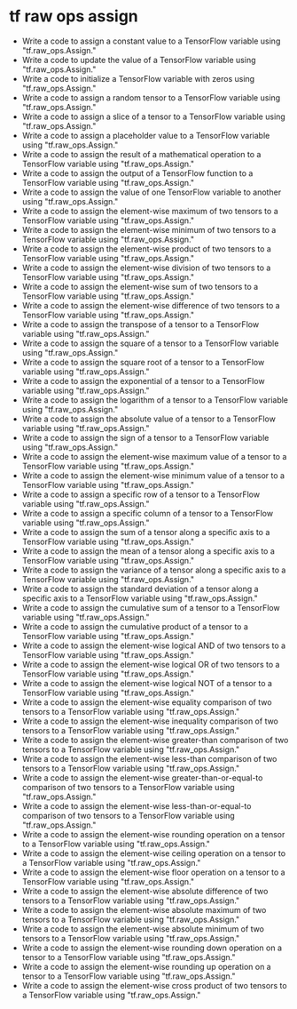 # tf raw ops assign

- Write a code to assign a constant value to a TensorFlow variable using "tf.raw_ops.Assign."
- Write a code to update the value of a TensorFlow variable using "tf.raw_ops.Assign."
- Write a code to initialize a TensorFlow variable with zeros using "tf.raw_ops.Assign."
- Write a code to assign a random tensor to a TensorFlow variable using "tf.raw_ops.Assign."
- Write a code to assign a slice of a tensor to a TensorFlow variable using "tf.raw_ops.Assign."
- Write a code to assign a placeholder value to a TensorFlow variable using "tf.raw_ops.Assign."
- Write a code to assign the result of a mathematical operation to a TensorFlow variable using "tf.raw_ops.Assign."
- Write a code to assign the output of a TensorFlow function to a TensorFlow variable using "tf.raw_ops.Assign."
- Write a code to assign the value of one TensorFlow variable to another using "tf.raw_ops.Assign."
- Write a code to assign the element-wise maximum of two tensors to a TensorFlow variable using "tf.raw_ops.Assign."
- Write a code to assign the element-wise minimum of two tensors to a TensorFlow variable using "tf.raw_ops.Assign."
- Write a code to assign the element-wise product of two tensors to a TensorFlow variable using "tf.raw_ops.Assign."
- Write a code to assign the element-wise division of two tensors to a TensorFlow variable using "tf.raw_ops.Assign."
- Write a code to assign the element-wise sum of two tensors to a TensorFlow variable using "tf.raw_ops.Assign."
- Write a code to assign the element-wise difference of two tensors to a TensorFlow variable using "tf.raw_ops.Assign."
- Write a code to assign the transpose of a tensor to a TensorFlow variable using "tf.raw_ops.Assign."
- Write a code to assign the square of a tensor to a TensorFlow variable using "tf.raw_ops.Assign."
- Write a code to assign the square root of a tensor to a TensorFlow variable using "tf.raw_ops.Assign."
- Write a code to assign the exponential of a tensor to a TensorFlow variable using "tf.raw_ops.Assign."
- Write a code to assign the logarithm of a tensor to a TensorFlow variable using "tf.raw_ops.Assign."
- Write a code to assign the absolute value of a tensor to a TensorFlow variable using "tf.raw_ops.Assign."
- Write a code to assign the sign of a tensor to a TensorFlow variable using "tf.raw_ops.Assign."
- Write a code to assign the element-wise maximum value of a tensor to a TensorFlow variable using "tf.raw_ops.Assign."
- Write a code to assign the element-wise minimum value of a tensor to a TensorFlow variable using "tf.raw_ops.Assign."
- Write a code to assign a specific row of a tensor to a TensorFlow variable using "tf.raw_ops.Assign."
- Write a code to assign a specific column of a tensor to a TensorFlow variable using "tf.raw_ops.Assign."
- Write a code to assign the sum of a tensor along a specific axis to a TensorFlow variable using "tf.raw_ops.Assign."
- Write a code to assign the mean of a tensor along a specific axis to a TensorFlow variable using "tf.raw_ops.Assign."
- Write a code to assign the variance of a tensor along a specific axis to a TensorFlow variable using "tf.raw_ops.Assign."
- Write a code to assign the standard deviation of a tensor along a specific axis to a TensorFlow variable using "tf.raw_ops.Assign."
- Write a code to assign the cumulative sum of a tensor to a TensorFlow variable using "tf.raw_ops.Assign."
- Write a code to assign the cumulative product of a tensor to a TensorFlow variable using "tf.raw_ops.Assign."
- Write a code to assign the element-wise logical AND of two tensors to a TensorFlow variable using "tf.raw_ops.Assign."
- Write a code to assign the element-wise logical OR of two tensors to a TensorFlow variable using "tf.raw_ops.Assign."
- Write a code to assign the element-wise logical NOT of a tensor to a TensorFlow variable using "tf.raw_ops.Assign."
- Write a code to assign the element-wise equality comparison of two tensors to a TensorFlow variable using "tf.raw_ops.Assign."
- Write a code to assign the element-wise inequality comparison of two tensors to a TensorFlow variable using "tf.raw_ops.Assign."
- Write a code to assign the element-wise greater-than comparison of two tensors to a TensorFlow variable using "tf.raw_ops.Assign."
- Write a code to assign the element-wise less-than comparison of two tensors to a TensorFlow variable using "tf.raw_ops.Assign."
- Write a code to assign the element-wise greater-than-or-equal-to comparison of two tensors to a TensorFlow variable using "tf.raw_ops.Assign."
- Write a code to assign the element-wise less-than-or-equal-to comparison of two tensors to a TensorFlow variable using "tf.raw_ops.Assign."
- Write a code to assign the element-wise rounding operation on a tensor to a TensorFlow variable using "tf.raw_ops.Assign."
- Write a code to assign the element-wise ceiling operation on a tensor to a TensorFlow variable using "tf.raw_ops.Assign."
- Write a code to assign the element-wise floor operation on a tensor to a TensorFlow variable using "tf.raw_ops.Assign."
- Write a code to assign the element-wise absolute difference of two tensors to a TensorFlow variable using "tf.raw_ops.Assign."
- Write a code to assign the element-wise absolute maximum of two tensors to a TensorFlow variable using "tf.raw_ops.Assign."
- Write a code to assign the element-wise absolute minimum of two tensors to a TensorFlow variable using "tf.raw_ops.Assign."
- Write a code to assign the element-wise rounding down operation on a tensor to a TensorFlow variable using "tf.raw_ops.Assign."
- Write a code to assign the element-wise rounding up operation on a tensor to a TensorFlow variable using "tf.raw_ops.Assign."
- Write a code to assign the element-wise cross product of two tensors to a TensorFlow variable using "tf.raw_ops.Assign."